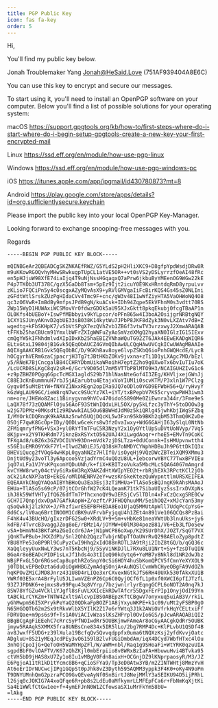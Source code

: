 ```yaml
---
title: PGP Public Key
icon: fas fa-key
order: 5
---
```


Hi,

You'll find my public key below.

Jonah Troublemaker Yang <Jonah@HeSaid.Love> (751AF939404A8E6C)

You can use this key to encrypt and secure our messages.

To start using it, you'll need to install an OpenPGP software on your computer.  Below you'll find a list of possible solutions for your operating system:

macOS	https://support.gpgtools.org/kb/how-to/first-steps-where-do-i-start-where-do-i-begin-setup-gpgtools-create-a-new-key-your-first-encrypted-mail

Linux	https://ssd.eff.org/en/module/how-use-pgp-linux

Windows	https://ssd.eff.org/en/module/how-use-pgp-windows-pc

iOS		https://itunes.apple.com/app/ipgmail/id430780873?mt=8

Android	https://play.google.com/store/apps/details?id=org.sufficientlysecure.keychain

Please import the public key into your local OpenPGP Key-Manager.

Looking forward to exchange snooping-free messages with you.

Regards

```none
-----BEGIN PGP PUBLIC KEY BLOCK-----

mQINBGeAr2QBEADCgSKZNKAEfRWZ/G5YLdS2pH2HliXKC9+D8gfpYpdWsdjDRw8R
m9uKKowRGOQvhyMHwSRwkugpTUpCL1atVE5OR++vt0sVS2yDSLyrrzfOeAI48fRc
en5pHJjuW98XfE74iaIjq4T9uNjNssHGqagxQ7aPrw6jkbuByYMEenOG9WGw22kE
P4p7TKOb3UT378C/gzX5GaDb8Tsm+5pEz9Ijt2icuY0E9KxHRntdqRmD8yrpuLvv
zKLio7FQCiPn5y4c0scgxAZyMQvAsX9+yRVlGMVgaIiFcBirKQS4Gs45sZ0NLIni
zGFdtWtlSrskZUzPgHIdaCVv4Tmc9F+cnc/gW3v48I1wWfZiyHTA5VaOHWoNQ4O8
qc3zO6VwR+ImBdBy9mfpsJPdB9gN/kuACsk+IDh94Zqpe5EkVFhnM0s3vdtt70BS
2Wp15WyD1HUWAxiWCSMovVr0fdwzGDOk5aU95XJxGktt8pkqEkubj0fcgTBaAP1n
OL0Kfs4bUEBoY+IswPfMBbbyiv9kYLpcor/oPFn865w4I3boA2OsijgrNRBtgNQY
1CXY1SJUnyAKnvD2gbUE33sB038K14kytWu7JPbP8JKF8dZyk3N0vLXZAtv7dB+Z
wgedtg+kFbSKHpK7/vSbVtSPgX7ezQVhZvb1ZBGf3vtwTV3vrzxwyJ2XmwARAQAB
tFFKb25haCBUcm91YmxlbWFrZXIgWWFuZyAoSmVzdXMgQ2hyaXN0IGlzIG15IExv
cmQgYW5kIFNhdmlvdXIpIDxKb25haEBIZVNhaWQuTG92ZT6JAk4EEwEKADgWIQR6
ELtxGtxLI9804jB1Gvk5QEqObAUCZ4GVmQIbAwULCQgHAwUVCgkICwUWAgMBAAIe
AQIXgAAKCRB1Gvk5QEqObBC/D/9GKhBav8oye6lvpZSKbQ6ioPnhGWQHcdE/LycB
hOCgyrhVERm6zaCjpacrjH3Tg7tJBtHKbZOKv9jvxna+zTi1D1yLXAgc7MD/bEzl
y5/RNeK7BjCncgalB84CCHRYDbmUikaWRoihH7eptZ2ho9g0XwoTx6bvIuTIu7oK
/LcUCRD8SLKgC8qV2sR+6/GcrV9D05dl7mM5VTTbPBlMTO9H3/NCAIGUHZIvG1c6
+z9pZBHZ0PQgq6GpcTcMGX1agldS29b71hlNasNteGof4I3ZEg/KHVljxejGWnJj
C88E3cKnBummnuH7rbJ5jAEarubtu4EtajxVoYIUM1i0scvKTM/P3xln1W7PClzg
Gyqv0f5uMtBtYW+fNXVZ1NxxREgn2opIRa9JQ7oODlo0YGD9EFWbH56+Q/ryHvyY
kGzWgLAU99GC/ieW8rgN7wcc9SUcYz7Kl+iYT/txBPepbV7KS5cryvqwPWH3iwm3
nm+ore/JHEWo8Zaci1Binygvnm9hVCv470idoSS890Me0ZiEwnra344r/3Fme9eS
LaQX78f73zQQAMFlOju56AoF93StWnIQdxLHL5OX/py5kLfzc3yThY+5toDOOw3g
w2jG7DPMz+0MKsdtIz9RDwwkIAL5Ou6BBWHdJdM0z5kiQRlg45jwhKbjIWgSFZbq
I/MYOrkCDQRngK9kARAAz5nwh5UQjDQcKL5w3Fxn95kb9BKh2qbM53ThmQ0KZvDe
0SOjF7qwK8GcOp+IDy/Q0DLw6cekrs8w3fzOvaIwxy+WdG6GAHjI63ySlqL0NtNb
ZFMiqmryfPNG+VSx3+yl0RYfTmTFuC5R3NzyY2x1Oy0YtlUpSuDVtUoNVyp/7Vq5
8Kjpv+x2Y9TKHRdm77iknzBxRSYxtO562UAJ4XiLwgdAoqr+rhoE5+EMvTn9CoKC
TFXgAd8/uBZ6x3GZVDCIUVH93Dn+mVdk7zjDSLTza+0dUConnk+IsHMUpvnwtth4
s56E1uEMRO9YXkF7Yl+IlwdZN0iEJ5/Q38sH7oNMDYCYWphHDBuJh9P6ttDkIQ3x
BHEViQucg2fVOq64wHKpL0gyaNNZz7HlIf0/isOyqHj9VQzDWcZBTeiXQM9XMmu3
DnjtUd9y23voTl3y6ApcooSVzjadYrmC4uQOzU8UL+IebcorwYBYC77TwxBFVIEu
jqO7xLFa1VJYsKPqxomYQDuUNh/k+fiX+KBITzoVuka5MbcMLcSQAG40G7mAmgrd
kvCYHW8rwty04ctVy6iRx6W3RqX9AKZdHtXWIpYEO2t+rbRjhEXk3RPctKCl2jOb
aCk2iAcNXP3atB+EkEG/oMlDNENRV2eY+wzsKnSkeKtezQuWypnttlmURSXEIFEA
EQEAAYkCNgQYAQoAIBYhBHoQu3Ea3Esj3zTiMHUa+TlASo5sBQJngK9kAhsMAAoJ
EHUa+TlASo5s69cP/07jtCOrGhfW27cK4LQeamK71tk7SibaUIyzSssIrxDVXpNs
ihJ8k59WfVHTyIfQ6Z6dfTm7PfhcxnoQY9w3ERSjCv5lTDln4xFxCzQcxgSRE0Cw
GCH7I7QnpjdxvDpA7GAfkAopW+Z/ozft/PJFHOQhuuMM/5eihOQZ+xMJcYan53my
qSoQwkkj2lzkhX+J/FhzfiwrESEFBFHEDA8Eo1UjaQ5MMUtApWll7UdqPcCpYsG+
8d6Cs/lV0aq6BrtINOOM1CdBK9uVFrvbFyjqqU4h1ZEt4n891Ve106QCQs8PzBai
F4hK4v43BUcHQ/gIxzrDFG2Sw0+XRdLV+9+Sm+vHbKe81neaVWtUb3lnuUks+jy6
kdFB/4TvrcB3vaggJZog8oE/rBMz14/jOYMW+00lM304pozB81/V6+Eb3LfDoSew
vSA+bHmVN43BKfaMaZGeIcdr6JA+jN1pWCP86oXwp/K29SUrDhX/JOZT/SqGT7VX
jQnKTwPBub+JKXZdPb/Snl2Qhb2QqzzTvbjrNDpTfOaUWrRvQ298AEloZyp8pdtZ
YBU8YPe53oBP9Rl9CuPyzCwI9Hhq2xIdO88nROTL3A9tRji2IbZ8tGQ/b/qGQ36c
XaQqleyyUuxNwLY3ws7nT5KbcNj9/5SyViNKDJlL7RXu8LU1Nrt+Sy+fzsDTuQIN
BGeAr8oBEADcPIDF1sLxJf1hds4o3tIIeQ90kdytq6+YeMB7y8Nkl8d1NR2dwJbz
WBjPFxGL5Qr6RGseCap8upthRZoSnpY0cSi6HOY4huSbKomQPCV5fCmnYeXYXOL9
j0TDbLvEPBeDzta6duOiOgWHBGZymAdqSOnjA+AuNQSlCvmWhCHyeOBgFA9VdOZh
hqKPOvZMiCJMD8Jnrz431U8D4rLIQe3xrCXvexNGtkJfS6RH40UXk530fAkxXU1B
YWRf03E5xrA4BrFylU5JLIwmVZEnPZ6Cp6C0QyjOCf6fL1p0xf0XWCI6pfIJTzfL
93Z7JPDNK6+ejmxs8v99Pqu43q8VYrp/7bzjwnlrlyrEqngGCPL6oNOT2A0nq7kJ
8SW78YfGZu4VCkliYJgfl8sFuVLXXIcEkRDwTAfcr55DgxFErPIp1OnyjOdI99Yn
tABCkLrCYKZm+TNTW4Zxlt9AlcvpIBSOABEpzKftCBgwV7onyxuq5uiAB3V/rkiL
yGhMwpmS6I5XPrykPeYaQ20QDkaFpBOZF1A8jYxyuWKPE+k1c09/uMt2yFSBP0gO
N65HGOQTb62m2Sx9tRkvWlbX5YIlK2Z17o6rYWtq3J1k2AWiOVfrkHqYCELtxiFf
FDRVQae+m9ps6s9f+Ts1A0ViACIvWzaslKsZHPrpl0OvIo6GS/pJcwARAQABiQI2
BBgBCgAgFiEEehC7cRrcSyPfNOIwdRr5OUBKjmwFAmeAr8oCGyAACgkQdRr5OUBK
jmyw5RAAqkSXMMX5fra8UNBsCne834x5IR5lLo/2bg7RMP4Dc+KlPLvbU1QSDf4B
av8JwxfF5UDG+z39lXula19BcfqQv5Qvvqdppfx0uma6tNQXzKsj2yfdKvvjOatc
ADgluU+8S21yMEqJcdPEy3vO6159lB2lvFUGiOmbdAm/iqX4DCyd7WbfHTxc4lOu
3nhOjCpoIjG+QeToOH5WaMYHpZFl/W/aWM+nbl/Raq1g9SHoaFi+WtYRK0qzuUIA
sgpdBbF0vlOAFTV/K67zQhZKjl0mbErpiio8v8WRxBzIaFA+HbuwuHvi4BTvka95
ctVH5bD9jHAS8xU7Zy1o8Iu1vMBgV0Fdn8aixH+OCGnjDZ9lKNprpaosyR/M3/JZ
E6PgjoA11tR1kD1tYcmc8B6+qCioSFYa9/Tp3eD0Atw3YB/m2ZINTWHtj8MmzYvH
At6oErIDrNUCwcjIPg1GQpSt0pJhk8vZ3Dyth595AQMM3yppk3F4K0+oKy4N9oPm
T9DNYUMnhQmG2pzraPCO9GvQEveAyNf0SnBirtJ8NejMMlY3aSEIKU94D5ijPRhL
l26jq0cJQKIG7A4xoQFqe6R+pb8s2LdEu0aMfkymrLLMFEpFCa6r+FbNmKqXjtKi
Sa4E1WWlfCtGw1ee+f+4ymEFJnN0W1ZCfowsaSX1uMrFkYm58bU=
=lAkg
-----END PGP PUBLIC KEY BLOCK-----
```